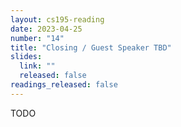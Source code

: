 ```yaml
---
layout: cs195-reading
date: 2023-04-25
number: "14"
title: "Closing / Guest Speaker TBD"
slides:
  link: ""
  released: false
readings_released: false
---
```


TODO
